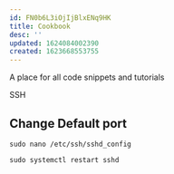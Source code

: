 ```yaml
---
id: FN0b6L3iOjIjBlxENq9HK
title: Cookbook
desc: ''
updated: 1624084002390
created: 1623668553755
---
```


A place for all code snippets and tutorials

SSH

## Change Default port
`sudo nano /etc/ssh/sshd_config`  

`sudo systemctl restart sshd`